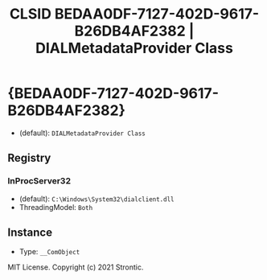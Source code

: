 ﻿---
title: "CLSID BEDAA0DF-7127-402D-9617-B26DB4AF2382 | DIALMetadataProvider Class"
excerpt: What is COM-Object CLSID BEDAA0DF-7127-402D-9617-B26DB4AF2382?
---

# {BEDAA0DF-7127-402D-9617-B26DB4AF2382}

* (default): `DIALMetadataProvider Class`

## Registry


### InProcServer32

* (default): `C:\Windows\System32\dialclient.dll`
* ThreadingModel: `Both`

## Instance

* Type: `__ComObject`

MIT License. Copyright (c) 2021 Strontic.


